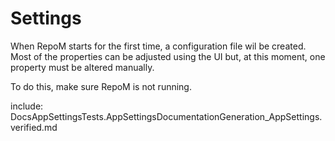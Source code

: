# Settings

When RepoM starts for the first time, a configuration file wil be created. Most of the properties can be adjusted using the UI but, at this moment, one property must be altered manually.

To do this, make sure RepoM is not running.

include: DocsAppSettingsTests.AppSettingsDocumentationGeneration_AppSettings.verified.md
